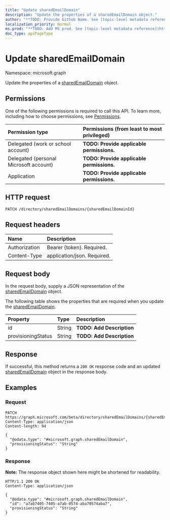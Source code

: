 ```yaml
---
title: "Update sharedEmailDomain"
description: "Update the properties of a sharedEmailDomain object."
author: "**TODO: Provide Github Name. See [topic-level metadata reference](https://msgo.azurewebsites.net/add/document/guidelines/metadata.html#topic-level-metadata)**"
localization_priority: Normal
ms.prod: "**TODO: Add MS prod. See [topic-level metadata reference](https://msgo.azurewebsites.net/add/document/guidelines/metadata.html#topic-level-metadata)**"
doc_type: apiPageType
---
```


# Update sharedEmailDomain
Namespace: microsoft.graph

Update the properties of a [sharedEmailDomain](../resources/sharedemaildomain.md) object.

## Permissions
One of the following permissions is required to call this API. To learn more, including how to choose permissions, see [Permissions](/graph/permissions-reference).

|Permission type|Permissions (from least to most privileged)|
|:---|:---|
|Delegated (work or school account)|**TODO: Provide applicable permissions.**|
|Delegated (personal Microsoft account)|**TODO: Provide applicable permissions.**|
|Application|**TODO: Provide applicable permissions.**|

## HTTP request

<!-- {
  "blockType": "ignored"
}
-->
``` http
PATCH /directory/sharedEmailDomains/{sharedEmailDomainId}
```

## Request headers
|Name|Description|
|:---|:---|
|Authorization|Bearer {token}. Required.|
|Content-Type|application/json. Required.|

## Request body
In the request body, supply a JSON representation of the [sharedEmailDomain](../resources/sharedemaildomain.md) object.

The following table shows the properties that are required when you update the [sharedEmailDomain](../resources/sharedemaildomain.md).

|Property|Type|Description|
|:---|:---|:---|
|id|String|**TODO: Add Description**|
|provisioningStatus|String|**TODO: Add Description**|



## Response

If successful, this method returns a `200 OK` response code and an updated [sharedEmailDomain](../resources/sharedemaildomain.md) object in the response body.

## Examples

### Request
<!-- {
  "blockType": "request",
  "name": "update_sharedemaildomain"
}
-->
``` http
PATCH https://graph.microsoft.com/beta/directory/sharedEmailDomains/{sharedEmailDomainId}
Content-Type: application/json
Content-length: 94

{
  "@odata.type": "#microsoft.graph.sharedEmailDomain",
  "provisioningStatus": "String"
}
```


### Response
**Note:** The response object shown here might be shortened for readability.
<!-- {
  "blockType": "response",
  "truncated": true
}
-->
``` http
HTTP/1.1 200 OK
Content-Type: application/json

{
  "@odata.type": "#microsoft.graph.sharedEmailDomain",
  "id": "a7ab7405-7405-a7ab-0574-aba70574aba7",
  "provisioningStatus": "String"
}
```

